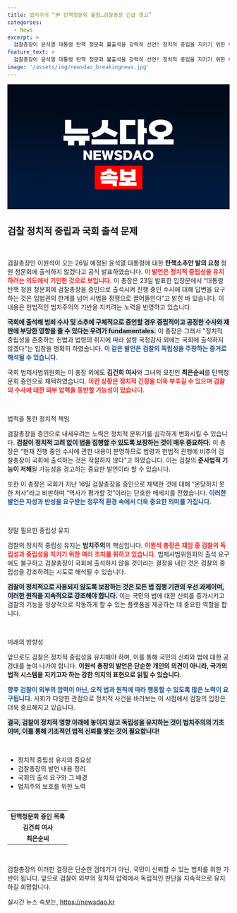 ```yaml
---
title: 법치주의 “尹 탄핵청문회 불참…검찰총장 긴급 경고”
categories:
  - News
excerpt: >
  검찰총장이 윤석열 대통령 탄핵 청문회 불출석을 강력히 선언! 정치적 중립을 지키기 위한 이유로, 검찰 수사에 미치는 영향을 우려한다. 그의 입장은 향후 법적 논란을 예고하고 있다. 클릭해 자세히 확인하세요!
feature_text: >
  검찰총장이 윤석열 대통령 탄핵 청문회 불출석을 강력히 선언! 정치적 중립을 지키기 위한 이유로, 검찰 수사에 미치는 영향을 우려한다. 그의 입장은 향후 법적 논란을 예고하고 있다. 클릭해 자세히 확인하세요!
image: '/assets/img/newsdao_breakingnews.jpg'
---
```


<p><img src="/assets/img/newsdao_breakingnews.jpg" alt="pcversion 속보" /></p>

<h2 data-ke-size="size26">검찰 정치적 중립과 국회 출석 문제</h2>

<p data-ke-size="size16">&nbsp;</p>

<p>검찰총장인 이원석이 오는 26일 예정된 윤석열 대통령에 대한 <b>탄핵소추안 발의 요청</b> 청원 청문회에 출석하지 않겠다고 공식 발표하였습니다. <b><span style="color: #ee2323;">이 발언은 정치적 중립성을 유지하려는 의도에서 기인한 것으로 보입니다.</span></b> 이 총장은 23일 발표한 입장문에서 “대통령 탄핵 청원 청문회에 검찰총장을 증인으로 출석시켜 진행 중인 수사에 대해 답변을 요구하는 것은 입법권의 한계를 넘어 사법을 정쟁으로 끌어들인다”고 밝힌 바 있습니다. 이 내용은 헌법적인 법치주의의 기반을 지키려는 노력을 반영하고 있습니다.</p>

<p><b><span style="background-color: #21538527;">국회에 출석해 범죄 수사 및 소추에 구체적으로 증언할 경우 중립적이고 공정한 수사와 재판에 부당한 영향을 줄 수 있다는 우려가 fundamentales.</span></b> 이 총장은 그래서 "정치적 중립성을 존중하는 헌법과 법령의 취지에 따라 설령 국정감사 외에는 국회에 출석하지 않겠다"는 입장을 명확히 하였습니다. <b><span style="color: #1a5490;">이 같은 발언은 검찰의 독립성을 주장하는 증거로 해석될 수 있습니다.</span></b></p>

<p>국회 법제사법위원회는 이 총장 외에도 <b>김건희 여사</b>와 그녀의 모친인 <b>최은순씨</b>를 탄핵청문회 증인으로 채택하였습니다. <b><span style="color: #ee2323;">이런 상황은 정치적 긴장을 더욱 부추길 수 있으며 검찰의 수사에 대한 외부 압력을 동반할 가능성이 있습니다.</span></b> </p>

<p data-ke-size="size16">&nbsp;</p>

<p>법적을 통한 정치적 책임</p>

<p>검찰총장을 증인으로 내세우려는 노력은 정치적 분위기를 심각하게 변화시킬 수 있습니다. <b><span style="background-color: #21538527;">검찰이 정치적 고려 없이 법을 집행할 수 있도록 보장하는 것이 매우 중요하다.</span></b> 이 총장은 “현재 진행 중인 수사에 관한 내용이 분명하므로 법령과 헌법적 관행에 비추어 검찰총장이 국회에 출석하는 것은 적절하지 않다”고 하였습니다. 이는 검찰의 <b>준사법적 기능이 저해</b>될 가능성을 경고하는 중요한 발언이라 할 수 있습니다.</p>

<p>또한 이 총장은 국회가 지난 16일 검찰총장을 증인으로 채택한 것에 대해 “온당하지 못한 처사”라고 비판하며 “역사가 평가할 것”이라는 단호한 메세지를 전했습니다. <b><span style="color: #1a5490;">이러한 발언은 자성과 반성을 요구받는 정무적 환경 속에서 더욱 중요한 의미를 가집니다.</span></b></p>

<p data-ke-size="size16">&nbsp;</p>

<p>정말 필요한 중립성 유지</p>

<p>검찰의 정치적 중립성 유지는 <b>법치주의</b>의 핵심입니다. <b><span style="color: #ee2323;">이원석 총장은 재임 중 검찰의 독립성과 중립성을 지키기 위한 여러 조치를 취하고 있습니다.</span></b> 법제사법위원회의 출석 요구에도 불구하고 검찰총장이 국회에 출석하지 않을 것이라는 결정을 내린 것은 검찰의 중립성을 강조하려는 시도로 해석될 수 있습니다.</p>

<p><b><span style="background-color: #21538527;">검찰이 정치적으로 사용되지 않도록 보장하는 것은 모든 법 집행 기관의 우선 과제이며, 이러한 원칙을 지속적으로 강조해야 합니다.</span></b> 이는 국민의 법에 대한 신뢰를 증가시키고 검찰의 기능을 정상적으로 작동하게 할 수 있는 플랫폼을 제공하는 데 중요한 역할을 합니다.</p>

<p data-ke-size="size16">&nbsp;</p>

<p>미래의 방향성</p>

<p>앞으로도 검찰은 정치적 중립성을 유지해야 하며, 이를 통해 국민의 신뢰와 법에 대한 공감대를 높여 나가야 합니다. <b>이원석 총장의 발언은 단순한 개인의 의견이 아니라, 국가의 법적 시스템을 지키고자 하는 강한 의지의 표현으로 읽힐 수 있습니다.</b> </p>

<p><b><span style="color: #1a5490;">향후 검찰이 외부의 압력이 아닌, 오직 법과 원칙에 따라 행동할 수 있도록 많은 노력이 요구됩니다.</span></b> 사회가 다양한 관점으로 정치적 사건을 바라보는 이 시점에서 검찰의 입장은 더욱 중요해지고 있습니다.</p>

<p><b><span style="background-color: #21538527;">결국, 검찰이 정치적 영향 아래에 놓이지 않고 독립성을 유지하는 것이 법치주의의 기초이며, 이를 통해 기초적인 법적 신뢰를 쌓는 것이 필요합니다!</span></b> </p>

<p data-ke-size="size16">&nbsp;</p>

<ul>
    <li>정치적 중립성 유지의 중요성</li>
    <li>검찰총장의 발언 내용 정리</li>
    <li>국회의 출석 요구와 그 배경</li>
    <li>법치주의 보호를 위한 노력</li>
</ul>

<p data-ke-size="size16">&nbsp;</p>

<table>
    <tr>
        <td style="text-align: center; height: 17px;"><b>탄핵청문회 증인 목록</b></td>
    </tr>
    <tr>
        <td style="text-align: center; height: 17px;"><b>김건희 여사</b></td>
    </tr>
    <tr>
        <td style="text-align: center; height: 17px;"><b>최은순씨</b></td>
    </tr>
</table>

<p data-ke-size="size16">&nbsp;</p>

<p>검찰총장의 이러한 결정은 단순한 껍데기가 아닌, 국민이 신뢰할 수 있는 법치를 위한 기반이 됩니다. 앞으로 검찰이 외부의 정치적 압력에서 독립적인 판단을 지속적으로 유지하길 희망합니다.</p>
실시간 뉴스 속보는, <a href="https://newsdao.kr" rel="dofollow">https://newsdao.kr</a>


